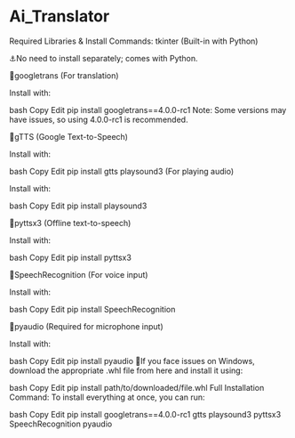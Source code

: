 # Ai_Translator

Required Libraries & Install Commands:
tkinter (Built-in with Python)

⚓No need to install separately; comes with Python.

🧨googletrans (For translation)

Install with:

bash
Copy
Edit
pip install googletrans==4.0.0-rc1
Note: Some versions may have issues, so using 4.0.0-rc1 is recommended.

🧨gTTS (Google Text-to-Speech)

Install with:

bash
Copy
Edit
pip install gtts
playsound3 (For playing audio)

Install with:

bash
Copy
Edit
pip install playsound3

🧨pyttsx3 (Offline text-to-speech)

Install with:

bash
Copy
Edit
pip install pyttsx3

🧨SpeechRecognition (For voice input)

Install with:

bash
Copy
Edit
pip install SpeechRecognition

🧨pyaudio (Required for microphone input)

Install with:

bash
Copy
Edit
pip install pyaudio
🧨If you face issues on Windows, download the appropriate .whl file from here and install it using:

bash
Copy
Edit
pip install path/to/downloaded/file.whl
Full Installation Command:
To install everything at once, you can run:

bash
Copy
Edit
pip install googletrans==4.0.0-rc1 gtts playsound3 pyttsx3 SpeechRecognition pyaudio
